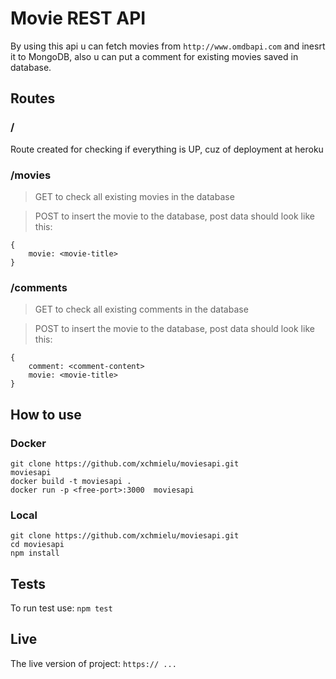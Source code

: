 # Movie REST API
By using this api u can fetch movies from `http://www.omdbapi.com` and inesrt it to MongoDB, also u can put a comment for existing movies saved in database.

## Routes

### /
Route created for checking if everything is UP, cuz of deployment at heroku

### /movies
> GET to check all existing movies in the database

> POST to insert the movie to the database, post data should look like this:

```
{
    movie: <movie-title>
}
```
### /comments
> GET to check all existing comments in the database

> POST to insert the movie to the database, post data should look like this:
```
{
    comment: <comment-content>
    movie: <movie-title>
}
```
## How to use

### Docker
```
git clone https://github.com/xchmielu/moviesapi.git
moviesapi
docker build -t moviesapi . 
docker run -p <free-port>:3000  moviesapi
```

### Local
```
git clone https://github.com/xchmielu/moviesapi.git 
cd moviesapi
npm install 
```

## Tests
To run test use:
`npm test`

## Live
The live version of project: `https:// ...`